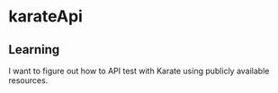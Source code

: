 # karateApi

## Learning

I want to figure out how to API test with Karate using publicly available
resources.
